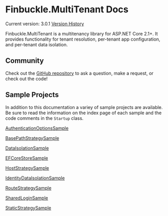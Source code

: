 # Finbuckle.MultiTenant Docs
Current version: 3.0.1
[Version History](https://github.com/Finbuckle/Finbuckle.MultiTenant/blob/master/CHANGELOG.md)

Finbuckle.MultiTenant is a multitenancy library for ASP.NET Core 2.1+. It provides functionality for tenant resolution, per-tenant app configuration, and per-tenant data isolation.

## Community
Check out the [GitHub repository](https://github.com/Finbuckle/Finbuckle.MultiTenant) to ask a question, make a request, or check out the code!

## Sample Projects
In addition to this documentation a variey of sample projects are available. Be sure to read the information on the index page of each
sample and the code comments in the `Startup` class.

[AuthenticationOptionsSample](https://github.com/Finbuckle/Finbuckle.MultiTenant/tree/master/samples/AuthenticationOptionsSample)

[BasePathStrategySample](https://github.com/Finbuckle/Finbuckle.MultiTenant/tree/master/samples/BasePathStrategySample)

[DataIsolationSample](https://github.com/Finbuckle/Finbuckle.MultiTenant/tree/master/samples/DataIsolationSample) 

[EFCoreStoreSample](https://github.com/Finbuckle/Finbuckle.MultiTenant/tree/master/samples/EFCoreStoreSample)

[HostStrategySample](https://github.com/Finbuckle/Finbuckle.MultiTenant/tree/master/samples/HostStrategySample)

[IdentityDataIsolationSample](https://github.com/Finbuckle/Finbuckle.MultiTenant/tree/master/samples/IdentityDataIsolationSample)

[RouteStrategySample](https://github.com/Finbuckle/Finbuckle.MultiTenant/tree/master/samples/RouteStrategySample)  

[SharedLoginSample](https://github.com/Finbuckle/Finbuckle.MultiTenant/tree/master/samples/SharedLoginSample)  

[StaticStrategySample](https://github.com/Finbuckle/Finbuckle.MultiTenant/tree/master/samples/StaticStrategySample)